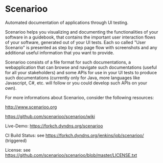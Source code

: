 Scenarioo
==========

Automated documentation of applications through UI testing.

Scenarioo helps you visualizing and documenting the functionalities of your software in a guidebook, that contains the important user interaction flows of your software, generated out of your UI tests. Each so called "User Scenario" is presented as step by step page flow with screenshots and any additional useful information that you want to provide.

Scenarioo consists of a file format for such documentations, a webapplication that can browse and navigate such documentations (useful for all your stakeholders) and some APIs for use in your UI tests to produce such documentations (currently only for Java, more languages like Javascript, C#, etc. will follow or you could develop such APIs on your own).

For more informations about Scenarioo, consider the following resources:

http://www.scenarioo.org

https://github.com/scenarioo/scenarioo/wiki

Live-Demo: https://forkch.dyndns.org/scenarioo

CI Build Status: see https://forkch.dyndns.org/jenkins/job/scenarioo/ (triggered)

License: see https://github.com/scenarioo/scenarioo/blob/master/LICENSE.txt

